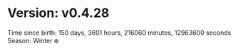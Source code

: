 # Version: v0.4.28
Time since birth: 150 days, 3601 hours, 216060 minutes, 12963600 seconds
Season: Winter ❄️
